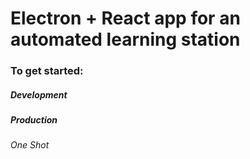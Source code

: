 # Electron + React app for an automated learning station


### To get started:


##### Development


##### Production


###### One Shot